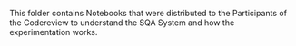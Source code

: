 This folder contains Notebooks that were distributed to the Participants of the Codereview to understand the SQA System and how the experimentation works.